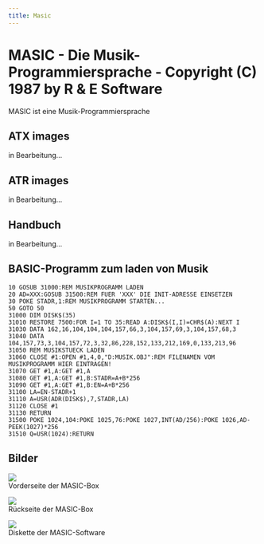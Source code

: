 ```yaml
---
title: Masic
---
```

# MASIC - Die Musik-Programmiersprache - Copyright (C) 1987 by R & E Software  
MASIC ist eine Musik-Programmiersprache  
  
## ATX images  
in Bearbeitung...  
  
## ATR images  
in Bearbeitung...  
  
## Handbuch  
in Bearbeitung...  
  
## BASIC-Programm zum laden von Musik  
```
10 GOSUB 31000:REM MUSIKPROGRAMM LADEN
20 AD=XXX:GOSUB 31500:REM FUER 'XXX' DIE INIT-ADRESSE EINSETZEN
30 POKE STADR,1:REM MUSIKPROGRAMM STARTEN...
50 GOTO 50
31000 DIM DISK$(35)
31010 RESTORE 7500:FOR I=1 TO 35:READ A:DISK$(I,I)=CHR$(A):NEXT I
31030 DATA 162,16,104,104,104,157,66,3,104,157,69,3,104,157,68,3
31040 DATA 104,157,73,3,104,157,72,3,32,86,228,152,133,212,169,0,133,213,96
31050 REM MUSIKSTUECK LADEN
31060 CLOSE #1:OPEN #1,4,0,"D:MUSIK.OBJ":REM FILENAMEN VOM MUSIKPROGRAMM HIER EINTRAGEN!
31070 GET #1,A:GET #1,A
31080 GET #1,A:GET #1,B:STADR=A+B*256
31090 GET #1,A:GET #1,B:EN=A+B*256
31100 LA=EN-STADR+1
31110 A=USR(ADR(DISK$),7,STADR,LA)
31120 CLOSE #1
31130 RETURN 
31500 POKE 1024,104:POKE 1025,76:POKE 1027,INT(AD/256):POKE 1026,AD-PEEK(1027)*256
31510 Q=USR(1024):RETURN 
```
  
## Bilder  
![](attachments/Cover.jpg)  
Vorderseite der MASIC-Box  
  
![](attachments/Back2.jpg)  
Rückseite der MASIC-Box  
  
![](attachments/Diskette2.jpg)  
Diskette der MASIC-Software  
